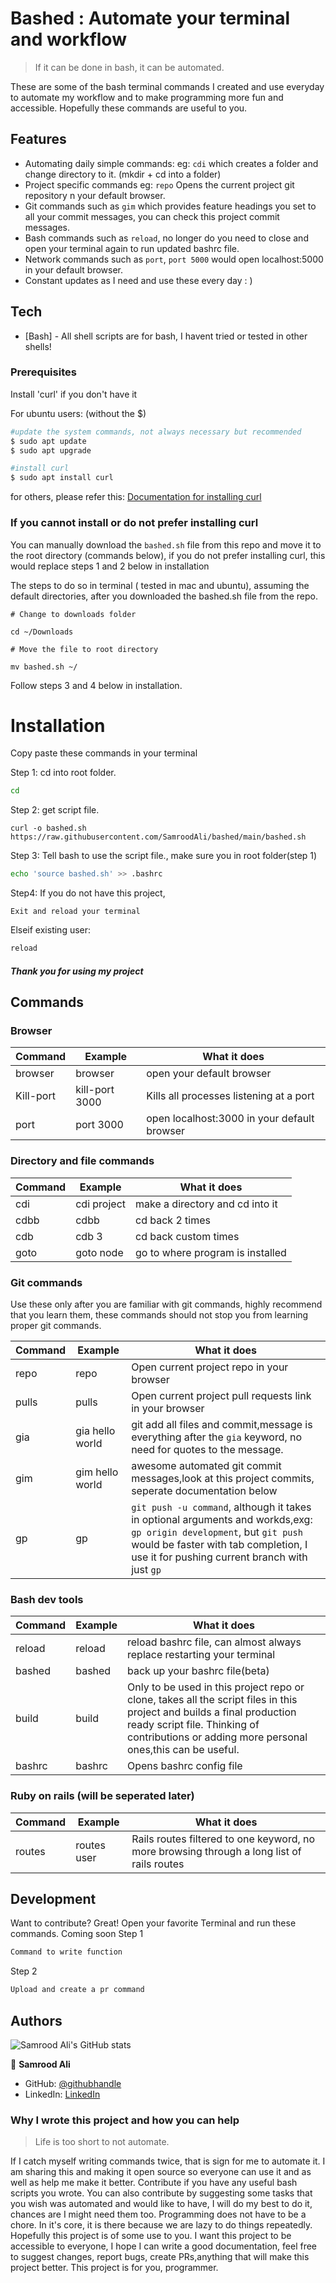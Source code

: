 # Bashed : Automate your terminal and workflow

> If it can be done in bash, it can be automated.

These are some of the bash terminal commands I created and use everyday to automate my workflow and to make programming more fun and accessible. Hopefully these commands are useful to you.
## Features

- Automating daily simple commands:
 eg: `cdi` which creates a folder and change directory to it. (mkdir + cd into a folder)
- Project specific commands
eg: `repo` Opens the current project git repository n your default browser.
- Git commands such as `gim` which provides feature headings you set to all your commit messages, you can check this project commit messages.
- Bash commands such as `reload`, no longer do you need to close and open your terminal again to run updated bashrc file.
- Network commands such as `port`, `port 5000` would open localhost:5000 in your default browser.
- Constant updates as I need and use these every day : )

## Tech
- [Bash] - All shell scripts are for bash, I havent tried or tested in other shells!

### Prerequisites

Install 'curl' if you don't have it


For ubuntu users:
(without the $)
```sh
#update the system commands, not always necessary but recommended
$ sudo apt update
$ sudo apt upgrade

#install curl
$ sudo apt install curl
```

for others, please refer this:
[Documentation for installing curl](https://help.ubidots.com/en/articles/2165289-learn-how-to-install-run-curl-on-windows-macosx-linux)


### If  you cannot install or do not prefer installing curl
You can manually download the `bashed.sh` file from this repo and move it to the root directory (commands below), if you do not prefer installing curl, this would replace steps 1 and 2 below in installation

The steps to do so in terminal ( tested in mac and ubuntu), assuming the default directories, after you downloaded the bashed.sh file from the repo.
```
# Change to downloads folder

cd ~/Downloads

# Move the file to root directory

mv bashed.sh ~/
```
Follow steps 3 and 4 below in installation.
# Installation
Copy paste these commands in your terminal

Step 1: cd into root folder.

```sh
cd
```
Step 2: get script file.

```
curl -o bashed.sh https://raw.githubusercontent.com/SamroodAli/bashed/main/bashed.sh
```


Step 3: Tell bash to use the script file., make sure you in root folder(step 1)

```sh
echo 'source bashed.sh' >> .bashrc
```
Step4:
If you do not have this project,

`Exit and reload your terminal`

Elseif existing user:
```sh
reload
```
##### Thank you for using my project
## Commands

### Browser
| Command |Example | What it does |
| ------ | ------ | ------ |
|browser | browser | open your default browser|
|Kill-port|kill-port 3000| Kills all processes listening at a port|
|port|port 3000| open localhost:3000 in your default browser|


### Directory and file commands
| Command |Example | What it does |
| ------ | ------ | ------ |
|cdi|cdi project|make a directory and cd into it|
|cdbb|cdbb|cd back 2 times|
|cdb|cdb 3|cd back custom times|
|goto|goto node|go to where program is installed|


### Git commands
Use these only after you are familiar with git commands, highly recommend that you learn them, these commands should not stop you from learning proper git commands.

| Command |Example | What it does |
| ------ | ------ | ------ |
|repo|repo|Open current project repo in your browser|
|pulls|pulls|Open current project pull requests link in your browser|
|gia|gia hello world|git add all files and commit,message is everything after the `gia` keyword, no need for quotes to the message. |
|gim|gim hello world|awesome automated git commit messages,look at this project commits, seperate documentation below |
|gp|gp|`git push -u command`, although it takes in optional arguments and workds,exg: `gp origin development`, but `git push` would be faster with tab completion, I use it for pushing current branch with just `gp`|


### Bash dev tools
| Command |Example | What it does |
| ------ | ------ | ------ |
|reload|reload|reload bashrc file, can almost always replace restarting your terminal|
|bashed|bashed|back up your bashrc file(beta)|
|build|build|Only to be used in this project repo or clone, takes all the script files in this project and builds a final production ready script file. Thinking of contributions or adding more personal ones,this can be useful.
|bashrc|bashrc|Opens bashrc config file|
### Ruby on rails (will be seperated later)
| Command |Example | What it does |
| ------ | ------ | ------ |
|routes|routes user|Rails routes filtered to one keyword, no more browsing through a long list of rails routes|
## Development
Want to contribute? Great!
Open your favorite Terminal and run these commands.
Coming soon
Step 1
```sh
Command to write function
```
Step 2
```sh
Upload and create a pr command
```

## Authors

![Samrood Ali's GitHub stats](https://github-readme-stats.vercel.app/api?username=SamroodAli&count_private=true&theme=dark&show_icons=true)

👤 **Samrood Ali**
- GitHub: [@githubhandle](https://github.com/SamroodAli)
- LinkedIn: [LinkedIn](https://www.linkedin.com/in/samrood-ali/)

### Why I wrote this project and how you can help
> Life is too short to not automate.

If I catch myself writing commands twice, that is sign for me to automate it.
I am sharing this and making it open source so everyone can use it and as well as help me make it better.
Contribute if you have any useful bash scripts you wrote. 
You can also contribute by suggesting some tasks that you wish was automated and would like to have, I will do my best to do it, chances are I might need them too.
Programming does not have to be a chore. In it's core, it is there because we are lazy to do things repeatedly. Hopefully this project is of some use to you.
I want this project to be accessible to everyone, I hope I can write a good documentation, feel free to suggest changes, report bugs, create PRs,anything that will make this project better. 
This project is for you, programmer.
